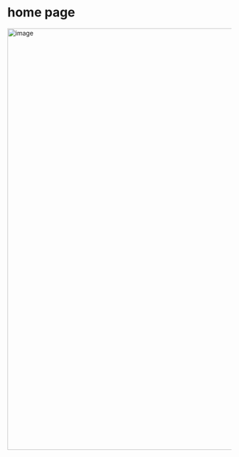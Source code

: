 # home page
<img width="946" alt="image" src="https://github.com/user-attachments/assets/63d95e83-7796-487a-b1a9-95e58d2f97d9" />

